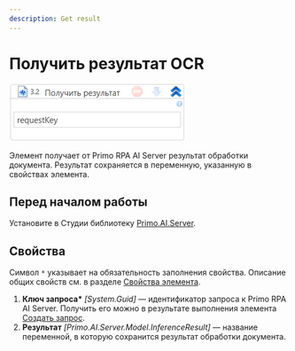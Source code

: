 ```yaml
---
description: Get result
---
```


# Получить результат OCR

![](<../../../../.gitbook/assets1/windows_items/WFPrimoAIGetInference.png>)

Элемент получает от Primo RPA AI Server результат обработки документа. Результат сохраняется в переменную, указанную в свойствах элемента.


## Перед началом работы

Установите в Студии библиотеку [Primo.AI.Server](https://docs.primo-rpa.ru/primo-rpa/g_elements/el_extra/ai_server).


## Свойства
Символ `*` указывает на обязательность заполнения свойства. Описание общих свойств см. в разделе [Свойства элемента](https://docs.primo-rpa.ru/primo-rpa/primo-studio/process/elements#svoistva-elementa).
  
1. **Ключ запроса\*** *[System.Guid]* — идентификатор запроса к Primo RPA AI Server. Получить его можно в результате выполнения элемента [Создать запрос](https://docs.primo-rpa.ru/primo-rpa/g_elements/el_extra/ai_server/createrequest).
1. **Результат** *[Primo.AI.Server.Model.InferenceResult]* — название переменной, в которую сохранится результат обработки документа. 



